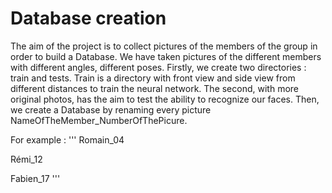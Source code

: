 # Database creation

The aim of the project is to collect pictures of the members of the group in
order to build a Database. We have taken pictures of the different members with
different angles, different poses. Firstly, we create two directories : train and tests.
Train is a directory with front view and side view from different distances to train the neural network.
The second, with more original photos, has the aim to test the ability to recognize our faces.
Then, we create a Database by renaming every picture NameOfTheMember_NumberOfThePicure.

For example :
'''
Romain_04

Rémi_12

Fabien_17
'''


